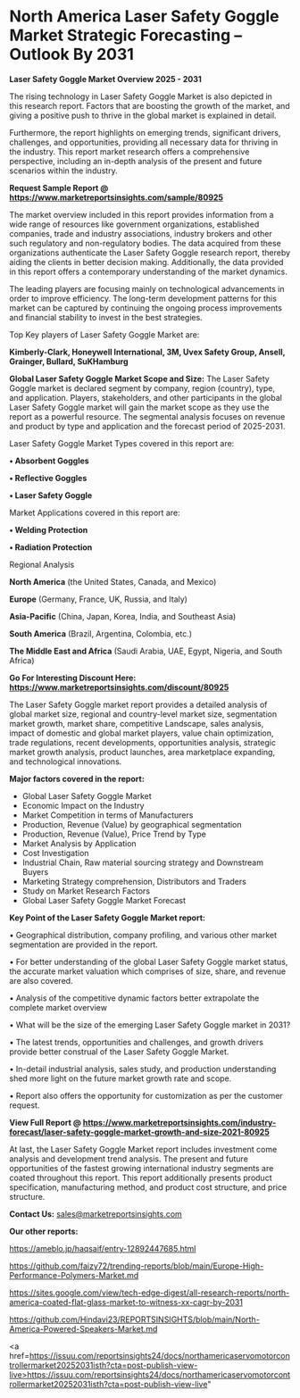 # North America Laser Safety Goggle Market Strategic Forecasting – Outlook By 2031

<Strong> Laser Safety Goggle Market Overview 2025 - 2031</strong>

The rising technology in Laser Safety Goggle Market is also depicted in this research report. Factors that are boosting the growth of the market, and giving a positive push to thrive in the global market is explained in detail.

Furthermore, the report highlights on emerging trends, significant drivers, challenges, and opportunities, providing all necessary data for thriving in the industry. This report market research offers a comprehensive perspective, including an in-depth analysis of the present and future scenarios within the industry.

<strong>Request Sample Report @ <a href=https://www.marketreportsinsights.com/sample/80925>https://www.marketreportsinsights.com/sample/80925</a></strong>

The market overview included in this report provides information from a wide range of resources like government organizations, established companies, trade and industry associations, industry brokers and other such regulatory and non-regulatory bodies. The data acquired from these organizations authenticate the Laser Safety Goggle research report, thereby aiding the clients in better decision making. Additionally, the data provided in this report offers a contemporary understanding of the market dynamics.

The leading players are focusing mainly on technological advancements in order to improve efficiency. The long-term development patterns for this market can be captured by continuing the ongoing process improvements and financial stability to invest in the best strategies.

Top Key players of Laser Safety Goggle Market are:

<strong>Kimberly-Clark, Honeywell International, 3M, Uvex Safety Group, Ansell, Grainger, Bullard, SuKHamburg</strong>

<strong><b>Global Laser Safety Goggle Market Scope and Size:</b></strong>
The Laser Safety Goggle market is declared segment by company, region (country), type, and application. Players, stakeholders, and other participants in the global Laser Safety Goggle market will gain the market scope as they use the report as a powerful resource. The segmental analysis focuses on revenue and product by type and application and the forecast period of 2025-2031.

Laser Safety Goggle Market Types covered in this report are:

<strong>• Absorbent Goggles

• Reflective Goggles

• Laser Safety Goggle</strong>

Market Applications covered in this report are:

<strong>• Welding Protection

• Radiation Protection</strong> 

Regional Analysis

<strong>North America</strong> (the United States, Canada, and Mexico)

<strong>Europe</strong> (Germany, France, UK, Russia, and Italy)

<strong>Asia-Pacific</strong> (China, Japan, Korea, India, and Southeast Asia)

<strong>South America</strong> (Brazil, Argentina, Colombia, etc.)

<strong>The Middle East and Africa</strong> (Saudi Arabia, UAE, Egypt, Nigeria, and South Africa)

<strong>Go For Interesting Discount Here: <a href=https://www.marketreportsinsights.com/discount/80925>https://www.marketreportsinsights.com/discount/80925</a></strong>

The Laser Safety Goggle market report provides a detailed analysis of global market size, regional and country-level market size, segmentation market growth, market share, competitive Landscape, sales analysis, impact of domestic and global market players, value chain optimization, trade regulations, recent developments, opportunities analysis, strategic market growth analysis, product launches, area marketplace expanding, and technological innovations.

<strong><b>Major factors covered in the report:</b></strong>
<ul>
  <li>Global Laser Safety Goggle Market </li>
  <li>Economic Impact on the Industry</li>
  <li>Market Competition in terms of Manufacturers</li>
  <li>Production, Revenue (Value) by geographical segmentation</li>
  <li>Production, Revenue (Value), Price Trend by Type</li>
  <li>Market Analysis by Application</li>
  <li>Cost Investigation</li>
  <li>Industrial Chain, Raw material sourcing strategy and Downstream Buyers</li>
  <li>Marketing Strategy comprehension, Distributors and Traders</li>
  <li>Study on Market Research Factors</li>
  <li>Global Laser Safety Goggle Market Forecast</li>
</ul>

<strong><b>Key Point of the Laser Safety Goggle Market report:</b></strong>

• Geographical distribution, company profiling, and various other market segmentation are provided in the report.

• For better understanding of the global Laser Safety Goggle market status, the accurate market valuation which comprises of size, share, and revenue are also covered.

• Analysis of the competitive dynamic factors better extrapolate the complete market overview

• What will be the size of the emerging Laser Safety Goggle market in 2031?

• The latest trends, opportunities and challenges, and growth drivers provide better construal of the Laser Safety Goggle Market.

• In-detail industrial analysis, sales study, and production understanding shed more light on the future market growth rate and scope.

• Report also offers the opportunity for customization as per the customer request.

<strong><b>View Full Report @ <a href=https://www.marketreportsinsights.com/industry-forecast/laser-safety-goggle-market-growth-and-size-2021-80925>https://www.marketreportsinsights.com/industry-forecast/laser-safety-goggle-market-growth-and-size-2021-80925</a></b></strong>


At last, the Laser Safety Goggle Market report includes investment come analysis and development trend analysis. The present and future opportunities of the fastest growing international industry segments are coated throughout this report. This report additionally presents product specification, manufacturing method, and product cost structure, and price structure.

<strong>Contact Us:</strong>
sales@marketreportsinsights.com

<strong>Our other reports:</strong>

<a href=https://ameblo.jp/haqsaif/entry-12892447685.html>https://ameblo.jp/haqsaif/entry-12892447685.html</a>

<a href=https://github.com/faizy72/trending-reports/blob/main/Europe-High-Performance-Polymers-Market.md>https://github.com/faizy72/trending-reports/blob/main/Europe-High-Performance-Polymers-Market.md</a>

<a href=https://sites.google.com/view/tech-edge-digest/all-research-reports/north-america-coated-flat-glass-market-to-witness-xx-cagr-by-2031>https://sites.google.com/view/tech-edge-digest/all-research-reports/north-america-coated-flat-glass-market-to-witness-xx-cagr-by-2031</a>

<a href=https://github.com/Hindavi23/REPORTSINSIGHTS/blob/main/North-America-Powered-Speakers-Market.md>https://github.com/Hindavi23/REPORTSINSIGHTS/blob/main/North-America-Powered-Speakers-Market.md</a>

<a href=https://issuu.com/reportsinsights24/docs/northamericaservomotorcontrollermarket20252031isth?cta=post-publish-view-live>https://issuu.com/reportsinsights24/docs/northamericaservomotorcontrollermarket20252031isth?cta=post-publish-view-live</a>"
